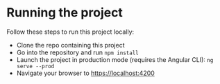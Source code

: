 # Running the project

Follow these steps to run this project locally:

* Clone the repo containing this project
* Go into the repository and run `npm install`
* Launch the project in production mode (requires the Angular CLI): `ng serve --prod`
* Navigate your browser to [https://localhost:4200](https://localhost:4200)

